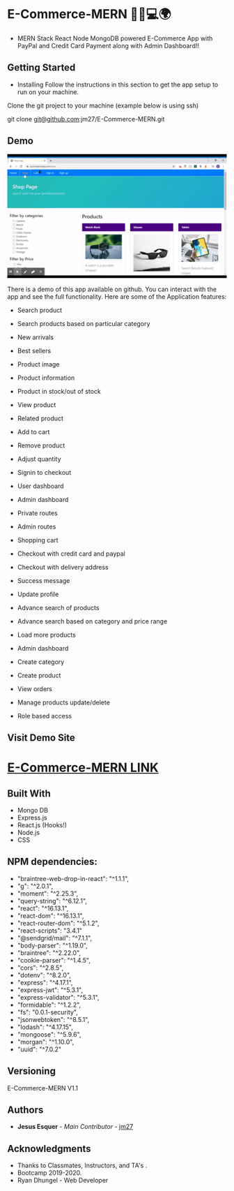# E-Commerce-MERN 🛒📱💻🌍

* MERN Stack React Node MongoDB powered E-Commerce App with PayPal and Credit Card Payment along with Admin Dashboard!! 

## Getting Started

* Installing
Follow the instructions in this section to get the app setup to run on your machine.

Clone the git project to your machine (example below is using ssh)

git clone git@github.com:jm27/E-Commerce-MERN.git

## Demo
<!-- blank line -->
![homepage](gif/E-com-demo.gif)
<!-- blank line -->
There is a demo of this app available on github. You can interact with the app and see the full functionality. 
Here are some of the Application features:

* Search product

* Search products based on particular category

* New arrivals

* Best sellers

* Product image

* Product information

* Product in stock/out of stock

* View product

* Related product

* Add to cart

* Remove product

* Adjust quantity

* Signin to checkout

* User dashboard

* Admin dashboard

* Private routes

* Admin routes

* Shopping cart

* Checkout with credit card and paypal

* Checkout with delivery address

* Success message

* Update profile

* Advance search of products

* Advance search based on category and price range

* Load more products

* Admin dashboard

* Create category

* Create product

* View orders

* Manage products update/delete

* Role based access

## Visit Demo Site

[E-Commerce-MERN LINK](https://ecomlearnshop.com/ "Homepage")
======

## Built With

* Mongo DB
* Express.js
* React.js (Hooks!)
* Node.js
* CSS

## NPM dependencies:

* "braintree-web-drop-in-react": "^1.1.1",
* "g": "^2.0.1",
* "moment": "^2.25.3",
* "query-string": "^6.12.1",
* "react": "^16.13.1",
* "react-dom": "^16.13.1",
* "react-router-dom": "^5.1.2",
* "react-scripts": "3.4.1"
* "@sendgrid/mail": "^7.1.1",
* "body-parser": "^1.19.0",
* "braintree": "^2.22.0",
* "cookie-parser": "^1.4.5",
* "cors": "^2.8.5",
* "dotenv": "^8.2.0",
* "express": "^4.17.1",
* "express-jwt": "^5.3.1",
* "express-validator": "^5.3.1",
* "formidable": "^1.2.2",
* "fs": "0.0.1-security",
* "jsonwebtoken": "^8.5.1",
* "lodash": "^4.17.15",
* "mongoose": "^5.9.6",
* "morgan": "^1.10.0",
* "uuid": "^7.0.2"

## Versioning
E-Commerce-MERN V1.1

## Authors

* **Jesus Esquer** - *Main Contributor* - [jm27](https://github.com/jm27)


## Acknowledgments

* Thanks to Classmates, Instructors, and TA's .
* Bootcamp 2019-2020.
* Ryan Dhungel - Web Developer